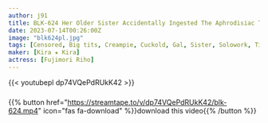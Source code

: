 ```yaml
---
author: j91
title: BLK-624 Her Older Sister Accidentally Ingested The Aphrodisiac That She Was Supposed To Drink And Seduced Me Into A Kimeseku Creampie! Riho Fujimori
date: 2023-07-14T00:26:00Z
image: "blk624pl.jpg"
tags: [Censored, Big tits, Creampie, Cuckold, Gal, Sister, Solowork, Titty fuck]
maker: [Kira ★ Kira]
actress: [Fujimori Riho]
---
```



{{< youtubepl dp74VQePdRUkK42 >}}
###

{{% button href="https://streamtape.to/v/dp74VQePdRUkK42/blk-624.mp4" icon="fas fa-download" %}}download this video{{% /button %}}

